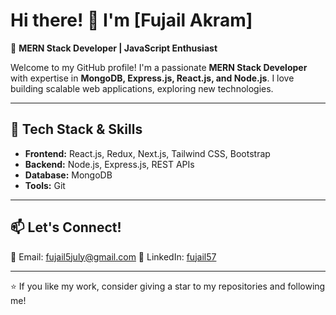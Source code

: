 # Hi there! 👋 I'm [Fujail Akram]  

🚀 **MERN Stack Developer | JavaScript Enthusiast**  

Welcome to my GitHub profile! I'm a passionate **MERN Stack Developer** with expertise in **MongoDB, Express.js, React.js, and Node.js**. I love building scalable web applications, exploring new technologies.

---

## 🔧 Tech Stack & Skills  
- **Frontend:** React.js, Redux, Next.js, Tailwind CSS, Bootstrap  
- **Backend:** Node.js, Express.js, REST APIs
- **Database:** MongoDB
- **Tools:** Git

---

## 📫 Let's Connect!   
📧 Email: fujail5july@gmail.com
📍 LinkedIn: [fujail57](https://linkedin.com/in/fujail57)  

---

⭐ If you like my work, consider giving a star to my repositories and following me!  
